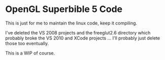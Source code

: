 OpenGL Superbible 5 Code
========================

This is just for me to maintain the linux code, keep it
compiling.

I've deleted the VS 2008 projects and the freeglut2.6 directory
which probably broke the VS 2010 and XCode projects ... I'll
probably just delete those too eventually.

This is a WIP of course.
